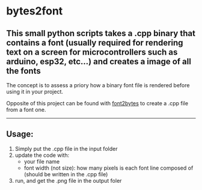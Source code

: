 # bytes2font
This small python scripts takes a .cpp binary that contains a font (usually required for rendering text on a screen for microcontrollers such as arduino, esp32, etc...) and creates a image of all the fonts
---
The concept is to assess a priory how a binary font file is rendered before using it in your project.

Opposite of this project can be found with [font2bytes](https://github.com/theHEXstyle/font2bytes) to create a .cpp file from a font one.

---
## Usage:
1. Simply put the .cpp file in the input folder
2. update the code with:
    * your file name 
    * font width (not size): how many pixels is each font line composed of (should be written in the .cpp file)
3. run, and get the .png file in the output foler

